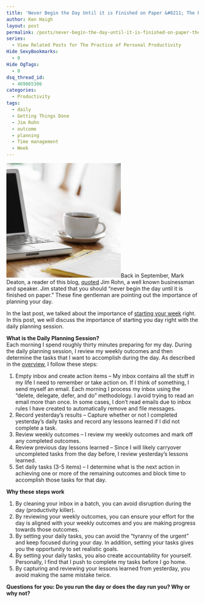 ```yaml
---
title: 'Never Begin the Day Until it is Finished on Paper &#8211; The Practice of Personal Productivity'
author: Ken Haigh
layout: post
permalink: /posts/never-begin-the-day-until-it-is-finished-on-paper-the-practice-of-personal-productivity/
series:
  - View Related Posts for The Practice of Personal Productivity
Hide SexyBookmarks:
  - 0
Hide OgTags:
  - 0
dsq_thread_id:
  - 469865306
categories:
  - Productivity
tags:
  - daily
  - Getting Things Done
  - Jim Rohn
  - outcome
  - planning
  - Time management
  - Week
---
```

<img src="/wp-content/uploads/2011/11/coffee_paper_computer-300x300.jpg" alt="" title="Coffee and Computers in the Morning" width="300" height="300" class="alignleft size-medium wp-image-622" />Back in September, Mark Deaton, a reader of this blog, [quoted][2] Jim Rohn, a well known businessman and speaker. Jim stated that you should &#8220;never begin the day until it is finished on paper.&#8221; These fine gentleman are pointing out the importance of planning your day.

In the last post, we talked about the importance of [starting your week][3] right. In this post, we will discuss the importance of starting you day right with the daily planning session.

<!--more-->

**What is the Daily Planning Session?**  
Each morning I spend roughly thirty minutes preparing for my day. During the daily planning session, I review my weekly outcomes and then determine the tasks that I want to accomplish during the day. As described in the [overview][4], I follow these steps:

1.  Empty inbox and create action items – My inbox contains all the stuff in my life I need to remember or take action on. If I think of something, I send myself an email. Each morning I process my inbox using the “delete, delegate, defer, and do” methodology. I avoid trying to read an email more than once. In some cases, I don’t read emails due to inbox rules I have created to automatically remove and file messages.
2.  Record yesterday’s results – Capture whether or not I completed yesterday’s daily tasks and record any lessons learned if I did not complete a task.
3.  Review weekly outcomes – I review my weekly outcomes and mark off any completed outcomes.
4.  Review previous day lessons learned – Since I will likely carryover uncompleted tasks from the day before, I review yesterday’s lessons learned.
5.  Set daily tasks (3-5 items) – I determine what is the next action in achieving one or more of the remaining outcomes and block time to accomplish those tasks for that day.

**Why these steps work**

1.  By cleaning your inbox in a batch, you can avoid disruption during the day (productivity killer).
2.  By reviewing your weekly outcomes, you can ensure your effort for the day is aligned with your weekly outcomes and you are making progress towards those outcomes.
3.  By setting your daily tasks, you can avoid the &#8220;tyranny of the urgent&#8221; and keep focused during your day. In addition, setting your tasks gives you the opportunity to set realistic goals.
4.  By setting your daily tasks, you also create accountability for yourself. Personally, I find that I push to complete my tasks before I go home.
5.  By capturing and reviewing your lessons learned from yesterday, you avoid making the same mistake twice.

**Questions for you: Do you run the day or does the day run you? Why or why not?**

<!-- Start Shareaholic Recommendations Automatic -->

<!-- End Shareaholic Recommendations Automatic -->

 [1]: /posts/never-begin-the-day-until-it-is-finished-on-paper-the-practice-of-personal-productivity/coffee_paper_computer/
 [2]: /posts/why-do-you-do-what-you-do-the-practice-of-personal-productivity/#comment-316932961
 [3]: /posts/on-your-mark-the-practice-of-personal-productivity/ "On Your Mark – The Practice of Personal Productivity"
 [4]: /the-best-week-ever/ "The Best Week Ever"
